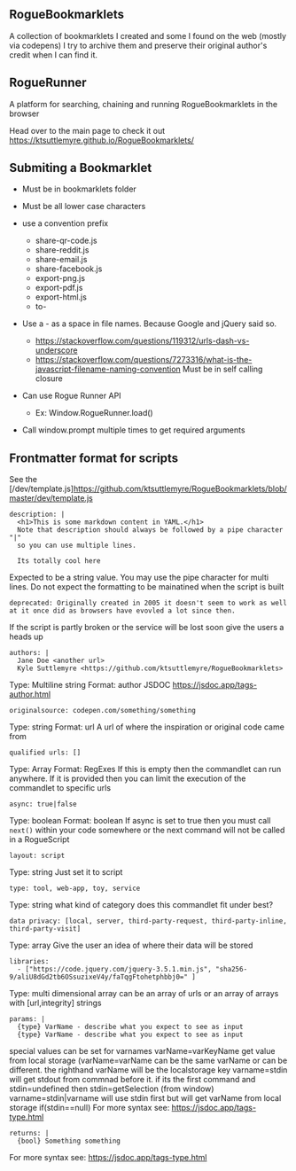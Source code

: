 

## RogueBookmarklets

A collection of bookmarklets I created and some I found on the web (mostly via codepens) I try to archive them and preserve their original author's credit when I can find it.

## RogueRunner

A platform for searching, chaining and running RogueBookmarklets in the browser

Head over to the main page to check it out https://ktsuttlemyre.github.io/RogueBookmarklets/


## Submiting a Bookmarklet
  - Must be in bookmarklets folder
  - Must be all lower case characters
  - use a convention prefix
    - share-qr-code.js
    - share-reddit.js
    - share-email.js
    - share-facebook.js
    - export-png.js
    - export-pdf.js
    - export-html.js
    - to-
  

 - Use a - as a space in file names. Because Google and jQuery said so.
    - https://stackoverflow.com/questions/119312/urls-dash-vs-underscore
    - https://stackoverflow.com/questions/7273316/what-is-the-javascript-filename-naming-convention
    Must be in self calling closure
  - Can use Rogue Runner API
    - Ex: Window.RogueRunner.load()
  -  Call window.prompt multiple times to get required arguments


## Frontmatter format for scripts
See the [/dev/template.js]https://github.com/ktsuttlemyre/RogueBookmarklets/blob/master/dev/template.js


```
description: |
  <h1>This is some markdown content in YAML.</h1>
  Note that description should always be followed by a pipe character "|" 
  so you can use multiple lines.

  Its totally cool here
 ```
 Expected to be a string value. You may use the pipe character for multi lines. Do not expect the formatting to be mainatined when the script is built

```
deprecated: Originally created in 2005 it doesn't seem to work as well at it once did as browsers have evovled a lot since then.
```
If the script is partly broken or the service will be lost soon give the users a heads up

```
authors: |
  Jane Doe <another url>
  Kyle Suttlemyre <https://github.com/ktsuttlemyre/RogueBookmarklets>
```
Type: Multiline string
Format: author JSDOC https://jsdoc.app/tags-author.html
```
originalsource: codepen.com/something/something
```
Type: string
Format: url
A url of where the inspiration or original code came from

```
qualified urls: []
```
Type: Array
Format: RegExes
If this is empty then the commandlet can run anywhere. If it is provided then you can limit the execution of the commandlet to specific urls

```
async: true|false
```
Type: boolean
Format: boolean
If async is set to true then you must call `next()` within your code somewhere or the next command will not be called in a RogueScript

```
layout: script
```
Type: string
Just set it to script
```
type: tool, web-app, toy, service
```
Type: string
what kind of category does this commandlet fit under best?
```
data privacy: [local, server, third-party-request, third-party-inline, third-party-visit]
```
Type: array
Give the user an idea of where their data will be stored
```
libraries:
  - ["https://code.jquery.com/jquery-3.5.1.min.js", "sha256-9/aliU8dGd2tb6OSsuzixeV4y/faTqgFtohetphbbj0=" ]
```
Type: multi dimensional array
can be an array of urls or an array of arrays with [url,integrity] strings


```
params: |
  {type} VarName - describe what you expect to see as input
  {type} VarName - describe what you expect to see as input
```
special values can be set for varnames
varName=varKeyName get value from local storage (varName=varName can be the same varName or can be different. the righthand varName will be the localstorage key
varname=stdin will get stdout from commnad before it. if its the first command and stdin=undefined then stdin=getSelection (from window)
varname=stdin|varname will use stdin first but will get varName from local storage if(stdin==null)
For more syntax see: https://jsdoc.app/tags-type.html
```
returns: |
  {bool} Something something
```
For more syntax see: https://jsdoc.app/tags-type.html


